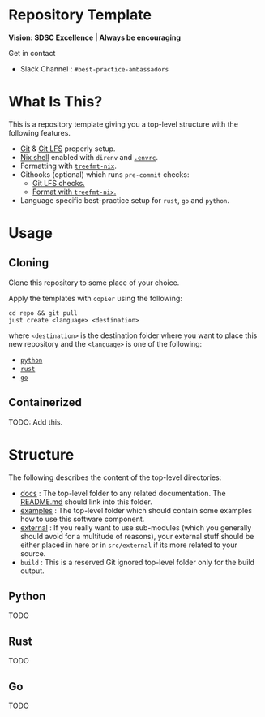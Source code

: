 # Repository Template

**Vision: SDSC Excellence | Always be encouraging**

Get in contact

- Slack Channel : `#best-practice-ambassadors`

# What Is This?

This is a repository template giving you a top-level structure with the
following features.

- [Git](.gitignore) & [Git LFS](.gitattributes) properly setup.
- [Nix shell](./tools/nix/shells/default/default.nix) enabled with `direnv` and
  [`.envrc`](.envrc).
- Formatting with [`treefmt-nix`](./tools/nix/packages/treefmt/treefmt.nix).
- Githooks (optional) which runs `pre-commit` checks:
  - [Git LFS checks.](.githooks/pre-commit/1-git-lfs-check.sh)
  - [Format with `treefmt-nix`.](.githooks/pre-commit/2-format.sh)
- Language specific best-practice setup for `rust`, `go` and `python`.

# Usage

## Cloning

Clone this repository to some place of your choice.

Apply the templates with `copier` using the following:

```shell
cd repo && git pull
just create <language> <destination>
```

where `<destination>` is the destination folder where you want to place this new
repository and the `<language>` is one of the following:

- [`python`](./src/python)
- [`rust`](./src/rust)
- [`go`](./src/go)

## Containerized

TODO: Add this.

# Structure

The following describes the content of the top-level directories:

- [docs](./src/generic/docs) : The top-level folder to any related
  documentation. The [README.md](./src/generic/README.md) should link into this
  folder.
- [examples](./src/generic/examples) : The top-level folder which should contain
  some examples how to use this software component.
- [external](./src/generic/external) : If you really want to use sub-modules
  (which you generally should avoid for a multitude of reasons), your external
  stuff should be either placed in here or in `src/external` if its more related
  to your source.
- `build` : This is a reserved Git ignored top-level folder only for the build
  output.

## Python

TODO

## Rust

TODO

## Go

TODO
